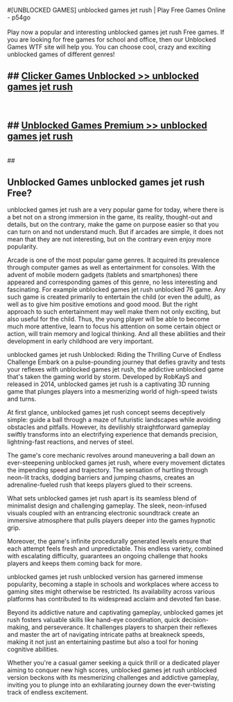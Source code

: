 #[UNBLOCKED GAMES] unblocked games jet rush | Play Free Games Online - p54go <br>
<br>
Play now a popular and interesting unblocked games jet rush Free games. If you are looking for free games for school and office, then our Unblocked Games WTF site will help you. You can choose cool, crazy and exciting unblocked games of different genres!


## ##  [Clicker Games Unblocked >> unblocked games jet rush](http://freeplayer.one?title=unblocked_games_jet_rush&ref=22)
  <br>

##  ## [Unblocked Games Premium >> unblocked games jet rush](http://freeplayer.one?title=unblocked_games_jet_rush&ref=22)
  <br>
  ##



## Unblocked Games unblocked games jet rush Free?

unblocked games jet rush are a very popular game for today, where there is a bet not on a strong immersion in the game, its reality, thought-out and details, but on the contrary, make the game on purpose easier so that you can turn on and not understand much. But if arcades are simple, it does not mean that they are not interesting, but on the contrary even enjoy more popularity.

Arcade is one of the most popular game genres. It acquired its prevalence through computer games as well as entertainment for consoles. With the advent of mobile modern gadgets (tablets and smartphones) there appeared and corresponding games of this genre, no less interesting and fascinating. For example unblocked games jet rush unblocked 76 game. Any such game is created primarily to entertain the child (or even the adult), as well as to give him positive emotions and good mood. But the right approach to such entertainment may well make them not only exciting, but also useful for the child. Thus, the young player will be able to become much more attentive, learn to focus his attention on some certain object or action, will train memory and logical thinking. And all these abilities and their development in early childhood are very important.

unblocked games jet rush Unblocked: Riding the Thrilling Curve of Endless Challenge
Embark on a pulse-pounding journey that defies gravity and tests your reflexes with unblocked games jet rush, the addictive unblocked game that's taken the gaming world by storm. Developed by RobKayS and released in 2014, unblocked games jet rush is a captivating 3D running game that plunges players into a mesmerizing world of high-speed twists and turns.

At first glance, unblocked games jet rush concept seems deceptively simple: guide a ball through a maze of futuristic landscapes while avoiding obstacles and pitfalls. However, its devilishly straightforward gameplay swiftly transforms into an electrifying experience that demands precision, lightning-fast reactions, and nerves of steel.

The game's core mechanic revolves around maneuvering a ball down an ever-steepening unblocked games jet rush, where every movement dictates the impending speed and trajectory. The sensation of hurtling through neon-lit tracks, dodging barriers and jumping chasms, creates an adrenaline-fueled rush that keeps players glued to their screens.

What sets unblocked games jet rush apart is its seamless blend of minimalist design and challenging gameplay. The sleek, neon-infused visuals coupled with an entrancing electronic soundtrack create an immersive atmosphere that pulls players deeper into the games hypnotic grip.

Moreover, the game's infinite procedurally generated levels ensure that each attempt feels fresh and unpredictable. This endless variety, combined with escalating difficulty, guarantees an ongoing challenge that hooks players and keeps them coming back for more.

unblocked games jet rush unblocked version has garnered immense popularity, becoming a staple in schools and workplaces where access to gaming sites might otherwise be restricted. Its availability across various platforms has contributed to its widespread acclaim and devoted fan base.

Beyond its addictive nature and captivating gameplay, unblocked games jet rush fosters valuable skills like hand-eye coordination, quick decision-making, and perseverance. It challenges players to sharpen their reflexes and master the art of navigating intricate paths at breakneck speeds, making it not just an entertaining pastime but also a tool for honing cognitive abilities.

Whether you're a casual gamer seeking a quick thrill or a dedicated player aiming to conquer new high scores, unblocked games jet rush unblocked version beckons with its mesmerizing challenges and addictive gameplay, inviting you to plunge into an exhilarating journey down the ever-twisting track of endless excitement.